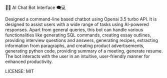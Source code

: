 🤖💬 AI Chat Bot Interface 🗨️💻

Designed a command-line based chatbot using Openai 3.5 turbo API.
It is designed  to assist users with a wide range of tasks using AI-powered responses.
Apart from general queries, this bot can handle various functionalities like generating SQL commands, creating essay outlines, providing interview questions and answers, generating recipes, extracting information from paragraphs, and creating product advertisements, generating python code, providing summary of a meeting, generate resume. The bot interacts with the user in an intuitive, user-friendly manner for enhanced productivity.

LICENSE:
MIT
